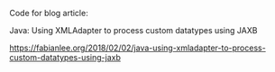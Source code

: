 Code for blog article:

Java: Using XMLAdapter to process custom datatypes using JAXB

https://fabianlee.org/2018/02/02/java-using-xmladapter-to-process-custom-datatypes-using-jaxb
